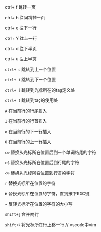 ctrl+ f 跳转一页

ctrl+ b 往回跳转一页

ctrl+	e 往下一行

ctrl+ Y 往上一行

ctrl+ d 往下半页

ctrl+ u 往上半页

`ctrl+ o` 跳转到上一个位置
          
`ctrl+ i` 跳转到下一个位置

`ctrl+ ]` 跳转到光标所在的tag定义处

`ctrl+ t` 跳转到tag的使用处

`A` 在当前行的行尾插入

`I` 在当前行的行首插入

`o` 在当前行的下一行插入

`O` 在当前行的上一行插入

`cw` 替换从光标所在位置后到一个单词结尾的字符

`c$` 替换从光标所在位置后到行尾的字符

`c0` 替换从光标所在位置到行首的字符

`r` 替换光标所在位置的字符

`R` 替换光标所在位置的字符，直到按下ESC键

`~` 反转光标所在位置的字符的大小写

`shift+j` 合并两行

`shift+k` 将光标所在行上移一行
// vscode中vim